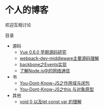 # 个人的博客
欢迎互相讨论

目录

* 源码
    * [Vue 0.6.0 早期源码研究](https://github.com/funfish/blog/issues/1)
    * [webpack-dev-middleware主要源码理解](https://github.com/funfish/blog/issues/2)
    * [backbone之Events实现](https://github.com/funfish/blog/issues/4)
    * [了解Node.js中的网络通信](https://github.com/funfish/blog/issues/7)
* 书
    * [You-Dont-Know-JS之作用域与闭包](https://github.com/funfish/blog/issues/5)
    * [You-Dont-Know-JS之this 与对象原型](https://github.com/funfish/blog/issues/6)
* 其他
    * [void 0 以及let const var 的理解](https://github.com/funfish/blog/issues/3)